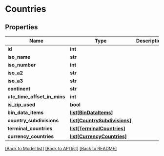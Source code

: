 # Countries

## Properties
Name | Type | Description | Notes
------------ | ------------- | ------------- | -------------
**id** | **int** |  | 
**iso_name** | **str** |  | [optional] 
**iso_number** | **int** |  | 
**iso_a2** | **str** |  | [optional] 
**iso_a3** | **str** |  | [optional] 
**continent** | **str** |  | [optional] 
**utc_time_offset_in_mins** | **int** |  | 
**is_zip_used** | **bool** |  | [optional] 
**bin_data_items** | [**list[BinDataItems]**](BinDataItems.md) |  | [optional] 
**country_subdivisions** | [**list[CountrySubdivisions]**](CountrySubdivisions.md) |  | [optional] 
**terminal_countries** | [**list[TerminalCountries]**](TerminalCountries.md) |  | [optional] 
**currency_countries** | [**list[CurrencyCountries]**](CurrencyCountries.md) |  | [optional] 

[[Back to Model list]](../README.md#documentation-for-models) [[Back to API list]](../README.md#documentation-for-api-endpoints) [[Back to README]](../README.md)


